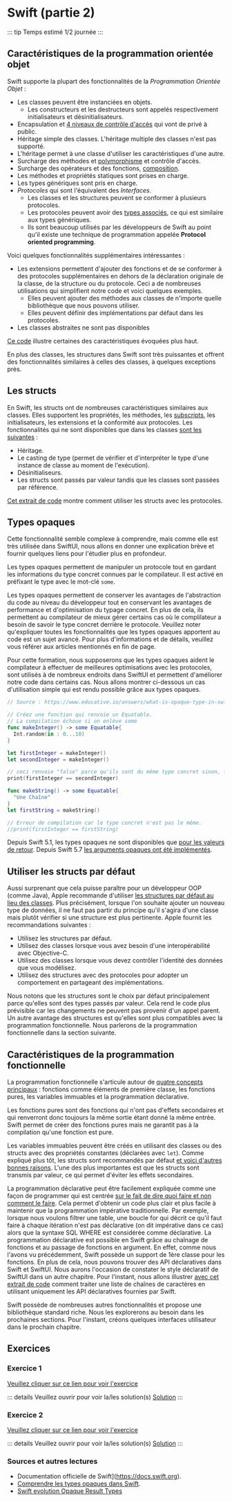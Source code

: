 # Swift (partie 2)

::: tip Temps estimé
1/2 journée
:::

## Caractéristiques de la programmation orientée objet

Swift supporte la plupart des fonctionnalités de la *Programmation Orientée Objet* :

- Les classes peuvent être instanciées en objets.
  - Les constructeurs et les destructeurs sont appelés respectivement initialisateurs et désinitialisateurs.
- Encapsulation et [4 niveaux de contrôle d'accès](https://docs.swift.org/swift-book/LanguageGuide/AccessControl.html) qui vont de privé à public.
- Héritage simple des classes. L'héritage multiple des classes n'est pas supporté.
 - L'héritage permet à une classe d'utiliser les caractéristiques d'une autre.
- Surcharge des méthodes et [polymorphisme](https://levelup.gitconnected.com/polymorphism-in-swift) et contrôle d'accès.
- Surcharge des opérateurs et des fonctions, [composition](https://www.avanderlee.com/swift/composition-inheritance-code-architecture/).
- Les méthodes et propriétés statiques sont prises en charge.
- Les types génériques sont pris en charge.
- *Protocoles* qui sont l'équivalent des *Interfaces*.
  - Les classes et les structures peuvent se conformer à plusieurs protocoles.
  - Les protocoles peuvent avoir des [types associés](https://www.hackingwithswift.com/articles/74/understanding-protocol-associated-types-and-their-constraints), ce qui est similaire aux types génériques.
  - Ils sont beaucoup utilisés par les développeurs de Swift au point qu'il existe une technique de programmation appelée **Protocol oriented programming**.

Voici quelques fonctionnalités supplémentaires intéressantes : 

- Les extensions permettent d'ajouter des fonctions et de se conformer à des protocoles supplémentaires en dehors de la déclaration originale de la classe, de la structure ou du protocole. Ceci a de nombreuses utilisations qui simplifient notre code et voici quelques exemples.
  - Elles peuvent ajouter des méthodes aux classes de n'importe quelle bibliothèque que nous pouvons utiliser.
  - Elles peuvent définir des implémentations par défaut dans les protocoles.
- Les classes abstraites ne sont pas disponibles

[Ce code](https://swiftfiddle.com/05f4d4d3c8235299a875e08dcb3992f8) illustre certaines des caractéristiques évoquées plus haut.

En plus des classes, les structures dans Swift sont très puissantes et offrent des fonctionnalités similaires à celles des classes, à quelques exceptions près.

## Les structs

En Swift, les structs ont de nombreuses caractéristiques similaires aux classes.
Elles supportent les propriétés, les méthodes, les [subscripts](https://docs.swift.org/swift-book/LanguageGuide/Subscripts.html), les initialisateurs, les extensions et la conformité aux protocoles.
Les fonctionnalités qui ne sont disponibles que dans les classes [sont les suivantes](https://docs.swift.org/swift-book/LanguageGuide/ClassesAndStructures.html) :

- Héritage.
- Le casting de type (permet de vérifier et d'interpréter le type d'une instance de classe au moment de l'exécution).
- Désinitialiseurs.
- Les structs sont passés par valeur tandis que les classes sont passées par référence.

[Cet extrait de code](https://swiftfiddle.com/d72ea73dcbae5cc25908c56bdabcf877) montre comment utiliser les structs avec les protocoles.

## Types opaques

Cette fonctionnalité semble complexe à comprendre, mais comme elle est très utilisée dans SwiftUI, nous allons en donner une explication brève et fournir quelques liens pour l'étudier plus en profondeur.

Les types opaques permettent de manipuler un protocole tout en gardant les informations du type concret connues par le compilateur.
Il est activé en préfixant le type avec le mot-clé `some`.

Les types opaques permettent de conserver les avantages de l'abstraction du code au niveau du développeur tout en conservant les avantages de performance et d'optimisation du typage concret.
En plus de cela, ils permettent au compilateur de mieux gérer certains cas où le complilateur a besoin de savoir le type concret derrière le protocole.
Veuillez noter qu'expliquer toutes les fonctionnalités que les types opaques apportent au code est un sujet avancé.
Pour plus d'informations et de détails, veuillez vous référer aux articles mentionnés en fin de page.

Pour cette formation, nous supposerons que les types opaques aident le compilateur à effectuer de meilleures optimisations avec les protocoles, sont utilisés à de nombreux endroits dans SwiftUI et permettent d'améliorer notre code dans certains cas.
Nous allons montrer ci-dessous un cas d'utilisation simple qui est rendu possible grâce aux types opaques.

```swift
// Source : https://www.educative.io/answers/what-is-opaque-type-in-swift

// Créez une fonction qui renvoie un Equatable.
// La compilation échoue si on enlève some
func makeInteger() -> some Equatable{ 
  Int.random(in : 0...10)
} 

let firstInteger = makeInteger()
let secondInteger = makeInteger()

// ceci renvoie "false" parce qu'ils sont du même type concret sinon, le compilateur va échouer.
print(firstInteger == secondInteger)

func makeString() -> some Equatable{
  "Une Chaîne"
}
let firstString = makeString()

// Erreur de compilation car le type concret n'est pas le même.
//print(firstInteger == firstString) 
```

Depuis Swift 5.1, les types opaques ne sont disponibles que [pour les valeurs de retour](https://github.com/apple/swift-evolution/blob/main/proposals/0244-opaque-result-types.md).
Depuis Swift 5.7 [les arguments opaques ont été implémentés](https://github.com/apple/swift-evolution/blob/main/proposals/0341-opaque-parameters.md).

## Utiliser les structs par défaut

Aussi surprenant que cela puisse paraître pour un développeur OOP (comme Java), Apple recommande d'utiliser [les structures par défaut au lieu des classes](https://developer.apple.com/documentation/swift/choosing-between-structures-and-classes).
Plus précisément, lorsque l'on souhaite ajouter un nouveau type de données, il ne faut pas partir du principe qu'il s'agira d'une classe mais plutôt vérifier si une structure est plus pertinente.
Apple fournit les recommandations suivantes :

- Utilisez les structures par défaut.
- Utilisez des classes lorsque vous avez besoin d'une interopérabilité avec Objective-C.
- Utilisez des classes lorsque vous devez contrôler l'identité des données que vous modélisez.
- Utilisez des structures avec des protocoles pour adopter un comportement en partageant des implémentations.

Nous notons que les structures sont le choix par défaut principalement parce qu'elles sont des types passés par valeur.
Cela rend le code plus prévisible car les changements ne peuvent pas provenir d'un appel parent.
Un autre avantage des structures est qu'elles sont plus compatibles avec la programmation fonctionnelle.
Nous parlerons de la programmation fonctionnelle dans la section suivante.

## Caractéristiques de la programmation fonctionnelle

La programmation fonctionnelle s'articule autour de [quatre concepts principaux](https://flexiple.com/ios/introduction-to-functional-programming-using-swift/) : fonctions comme éléments de première classe, les fonctions pures, les variables immuables et la programmation déclarative.

Les fonctions pures sont des fonctions qui n'ont pas d'effets secondaires et qui renverront donc toujours la même sortie étant donné la même entrée.
Swift permet de créer des fonctions pures mais ne garantit pas à la compilation qu'une fonction est pure.

Les variables immuables peuvent être créés en utilisant des classes ou des structs avec des propriétés constantes (déclarées avec `let`).
Comme expliqué plus tôt, les structs sont recommandés par défaut [et voici d'autres bonnes raisons](https://stackoverflow.com/a/24232845).
L'une des plus importantes est que les structs sont transmis par valeur, ce qui permet d'éviter les effets secondaires.

La programmation déclarative peut être facilement expliquée comme une façon de programmer qui est centrée [sur le fait de dire quoi faire et non comment le faire](https://blog.ndepend.com/declarative-programming-depth/).
Cela permet d'obtenir un code plus clair et plus facile à maintenir que la programmation impérative traditionnelle.
Par exemple, lorsque nous voulons filtrer une table, une boucle for qui décrit ce qu'il faut faire à chaque itération n'est pas déclarative (on dit impérative dans ce cas) alors que la syntaxe SQL WHERE est considérée comme déclarative.
La programmation déclarative est possible en Swift grâce au chaînage de fonctions et au passage de fonctions en argument.
En effet, comme nous l'avons vu précédemment, Swift possède un support de 1ère classe pour les fonctions.
En plus de cela, nous pouvons trouver des API déclaratives dans Swift et SwiftUI.
Nous aurons l'occasion de constater le style déclaratif de SwiftUI dans un autre chapitre.
Pour l'instant, nous allons illustrer [avec cet extrait de code](https://swiftfiddle.com/4cebea7bfea3d58600df30f1af325663) comment traiter une liste de chaînes de caractères en utilisant uniquement les API déclaratives fournies par Swift.

Swift possède de nombreuses autres fonctionnalités et propose une bibliothèque standard riche.
Nous les explorerons au besoin dans les prochaines sections.
Pour l'instant, créons quelques interfaces utilisateur dans le prochain chapitre.

## Exercices

### Exercice 1

[Veuillez cliquer sur ce lien pour voir l'exercice](https://swiftfiddle.com/5d65286d3db0ccf08f7ca3bf1cef31fe)

::: details Veuillez ouvrir pour voir la/les solution(s)
[Solution](https://swiftfiddle.com/41469e54bc7c025b003341a0e96f16a3)
:::

### Exercice 2

[Veuillez cliquer sur ce lien pour voir l'exercice](https://swiftfiddle.com/43fc226645abb5457d26c7176fb6009d)

::: details Veuillez ouvrir pour voir la/les solution(s)
[Solution](https://swiftfiddle.com/a1227e17989ad80da5137a31aa6dfbeb)
:::

### Sources et autres lectures

- Documentation officielle de Swift](https://docs.swift.org).
- [Comprendre les types opaques dans Swift](https://tanaschita.com/20220206-understanding-opaque-types-in-swift/).
- [Swift evolution Opaque Result Types](https://github.com/apple/swift-evolution/blob/main/proposals/0244-opaque-result-types.md)